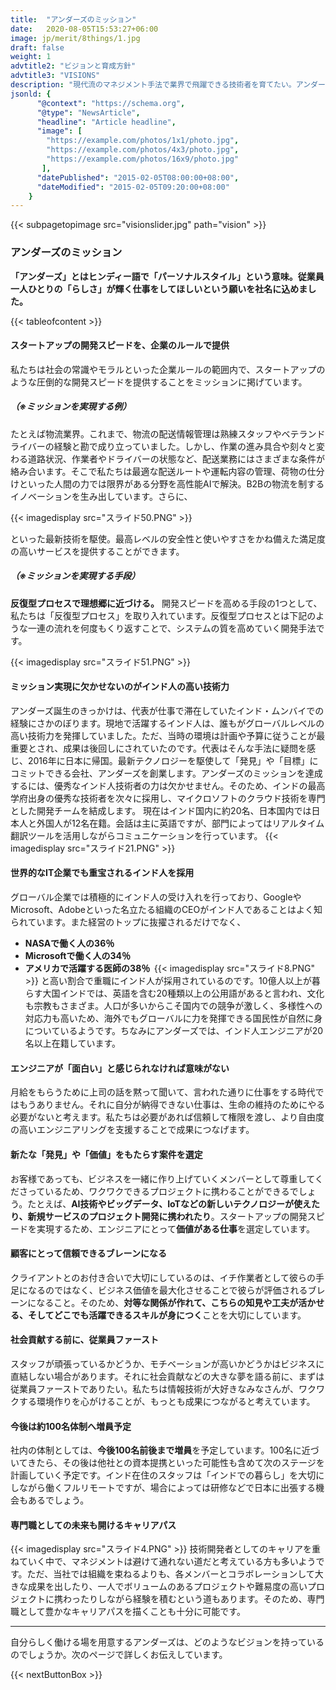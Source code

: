 ```yaml
---
title:  "アンダーズのミッション"
date:   2020-08-05T15:53:27+06:00
image: jp/merit/8things/1.jpg
draft: false
weight: 1
advtitle2: "ビジョンと育成方針"
advtitle3: "VISIONS"
description: "現代流のマネジメント手法で業界で飛躍できる技術者を育てたい。アンダーズは世界中のIT技術を組み合わせて、日本とインドので企業が抱える課題と向き合ってきました。そんな当社の土台にある、ビジョンや育成方針をお伝えします。"
jsonld: {
      "@context": "https://schema.org",
      "@type": "NewsArticle",
      "headline": "Article headline",
      "image": [
        "https://example.com/photos/1x1/photo.jpg",
        "https://example.com/photos/4x3/photo.jpg",
        "https://example.com/photos/16x9/photo.jpg"
       ],
      "datePublished": "2015-02-05T08:00:00+08:00",
      "dateModified": "2015-02-05T09:20:00+08:00"
    }
---
```

{{< subpagetopimage src="visionslider.jpg" path="vision" >}}
### アンダーズのミッション
**「アンダーズ」とはヒンディー語で「パーソナルスタイル」という意味。従業員一人ひとりの「らしさ」が輝く仕事をしてほしいという願いを社名に込めました。**

{{< tableofcontent >}}

<!-- ![Image Not Available](../../ico_arw_page_anchor.webp) [**&nbsp;スタートアップの開発スピードを、企業のルールで提供**](#スタートアップの開発スピードを、企業のルールで提供)

 ![Image Not Available](../../ico_arw_page_anchor.webp) [**&nbsp; 既存の最新技術によって、現場の挑戦に向き合う。**](#既存の最新技術によって、現場の挑戦に向き合う。)

![Image Not Available](../../ico_arw_page_anchor.webp) [**&nbsp;世界的なIT企業でも重宝されるインド人を採用**](#世界的なIT企業でも重宝されるインド人を採用)

![Image Not Available](../../ico_arw_page_anchor.webp) [**&nbsp; スピード感のある新規ビジネスをサポート。**](#スピード感のある新規ビジネスをサポート。) 

![Image Not Available](../../ico_arw_page_anchor.webp) [**&nbsp;新たな「発見」や「価値」をもたらす案件を選定**](#新たな「発見」や「価値」をもたらす案件を選定)

![Image Not Available](../../ico_arw_page_anchor.webp) [**&nbsp;顧客にとって信頼できるブレーンになる**](#顧客にとって信頼できるブレーンになる)

![Image Not Available](../../ico_arw_page_anchor.webp) [**&nbsp;社会貢献する前に、従業員ファースト**](#社会貢献する前に、従業員ファースト)

![Image Not Available](../../ico_arw_page_anchor.webp) [**&nbsp;今後は約100名体制へ増員予定**](#今後は約100名体制へ増員予定)

![Image Not Available](../../ico_arw_page_anchor.webp) [**&nbsp;専門職としての未来も開けるキャリアパス**](#専門職としての未来も開けるキャリアパス) -->

#### スタートアップの開発スピードを、企業のルールで提供
私たちは社会の常識やモラルといった企業ルールの範囲内で、スタートアップのような圧倒的な開発スピードを提供することをミッションに掲げています。
##### （※ミッションを実現する例）
たとえば物流業界。これまで、物流の配送情報管理は熟練スタッフやベテランドライバーの経験と勘で成り立っていました。しかし、作業の進み具合や刻々と変わる道路状況、作業者やドライバーの状態など、配送業務にはさまざまな条件が絡み合います。そこで私たちは最適な配送ルートや運転内容の管理、荷物の仕分けといった人間の力では限界がある分野を高性能AIで解決。B2Bの物流を制するイノベーションを生み出しています。さらに、

{{< imagedisplay  src="スライド50.PNG"  >}}
 
といった最新技術を駆使。最高レベルの安全性と使いやすさをかね備えた満足度の高いサービスを提供することができます。

##### （※ミッションを実現する手段）
**反復型プロセスで理想郷に近づける。**
開発スピードを高める手段の1つとして、私たちは「反復型プロセス」を取り入れています。反復型プロセスとは下記のような一連の流れを何度もくり返すことで、システムの質を高めていく開発手法です。 

{{< imagedisplay  src="スライド51.PNG"  >}}

#### ミッション実現に欠かせないのがインド人の高い技術力
アンダーズ誕生のきっかけは、代表が仕事で滞在していたインド・ムンバイでの経験にさかのぼります。現地で活躍するインド人は、誰もがグローバルレベルの高い技術力を発揮していました。ただ、当時の環境は計画や予算に従うことが最重要とされ、成果は後回しにされていたのです。代表はそんな手法に疑問を感じ、2016年に日本に帰国。最新テクノロジーを駆使して「発見」や「目標」にコミットできる会社、アンダーズを創業します。アンダーズのミッションを達成するには、優秀なインド人技術者の力は欠かせません。そのため、インドの最高学府出身の優秀な技術者を次々に採用し、マイクロソフトのクラウド技術を専門とした開発チームを結成します。
現在はインド国内に約20名、日本国内では日本人と外国人が12名在籍。会話は主に英語ですが、部門によってはリアルタイム翻訳ツールを活用しながらコミュニケーションを行っています。
{{< imagedisplay  src="スライド21.PNG"  >}}

#### 世界的なIT企業でも重宝されるインド人を採用
グローバル企業では積極的にインド人の受け入れを行っており、GoogleやMicrosoft、Adobeといった名立たる組織のCEOがインド人であることはよく知られています。また経営のトップに抜擢されるだけでなく、
- **NASAで働く人の36％**  
- **Microsoftで働く人の34％** 
- **アメリカで活躍する医師の38％** 
{{< imagedisplay  src="スライド8.PNG"  >}}
と高い割合で重職にインド人が採用されているのです。10億人以上が暮らす大国インドでは、英語を含む20種類以上の公用語があると言われ、文化も宗教もさまざま。人口が多いからこそ国内での競争が激しく、多様性への対応力も高いため、海外でもグローバルに力を発揮できる国民性が自然に身についているようです。ちなみにアンダーズでは、インド人エンジニアが20名以上在籍しています。

#### エンジニアが「面白い」と感じられなければ意味がない
月給をもらうために上司の話を黙って聞いて、言われた通りに仕事をする時代ではもうありません。それに自分が納得できない仕事は、生命の維持のためにやる必要がないと考えます。私たちは必要があれば信頼して権限を渡し、より自由度の高いエンジニアリングを支援することで成果につなげます。

####  新たな「発見」や「価値」をもたらす案件を選定
お客様であっても、ビジネスを一緒に作り上げていくメンバーとして尊重してくださっているため、ワクワクできるプロジェクトに携わることができるでしょう。たとえば、**AI技術やビッグデータ、IoTなどの新しいテクノロジーが使えたり、新規サービスのプロジェクト開発に携われたり**。スタートアップの開発スピードを実現するため、エンジニアにとって**価値がある仕事**を選定しています。  

#### 顧客にとって信頼できるブレーンになる
クライアントとのお付き合いで大切にしているのは、イチ作業者として彼らの手足になるのではなく、ビジネス価値を最大化させることで彼らが評価されるブレーンになること。そのため、**対等な関係が作れて、こちらの知見や工夫が活かせる、そしてどこでも活躍できるスキルが身につく**ことを大切にしています。

#### 社会貢献する前に、従業員ファースト
スタッフが頑張っているかどうか、モチベーションが高いかどうかはビジネスに直結しない場合があります。それに社会貢献などの大きな夢を語る前に、まずは従業員ファーストでありたい。私たちは情報技術が大好きなみなさんが、ワクワクする環境作りを心がけることが、もっとも成果につながると考えています。

#### 今後は約100名体制へ増員予定
社内の体制としては、**今後100名前後まで増員**を予定しています。100名に近づいてきたら、その後は他社との資本提携といった可能性も含めて次のステージを計画していく予定です。インド在住のスタッフは「インドでの暮らし」を大切にしながら働くフルリモートですが、場合によっては研修などで日本に出張する機会もあるでしょう。

#### 専門職としての未来も開けるキャリアパス
{{< imagedisplay  src="スライド4.PNG"  >}}
技術開発者としてのキャリアを重ねていく中で、マネジメントは避けて通れない道だと考えている方も多いようです。ただ、当社では組織を束ねるよりも、各メンバーとコラボレーションして大きな成果を出したり、一人でボリュームのあるプロジェクトや難易度の高いプロジェクトに携わったりしながら経験を積むという道もあります。そのため、専門職として豊かなキャリアパスを描くことも十分に可能です。

---

自分らしく働ける場を用意するアンダーズは、どのようなビジョンを持っているのでしょうか。次のページで詳しくお伝えしています。

{{< nextButtonBox >}}

